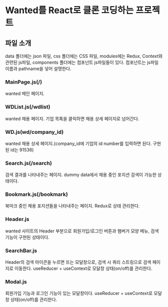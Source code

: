 # Wanted를 React로 클론 코딩하는 프로젝트

## 파일 소개
data 폴더에는 json 파일, css 폴더에는 CSS 파일, modules에는 Redux, Context와 관련된 js파일, components 폴더에는 컴포넌트 js파일들이 있다.
컴포넌트는 js파일 이름과 pathname을 넣어 설명한다.

### MainPage.js(/)

wanted 메인 페이지.

### WDList.js(/wdlist)

wanted 채용 페이지. 기업 목록을 클릭하면 채용 상세 페이지로 넘어간다.

### WD.js(wd/company_id)

wanted 채용 상세 페이지.(company_id에 기업의 id number를 입력하면 된다. 구현된 id는 91536)

### Search.js(/search)

검색 결과를 나타내주는 페이지. dummy data에서 채용 중인 포지션 검색이 가능한 상태이다.

### Bookmark.js(/bookmark)

북마크 중인 채용 포지션들을 나타내주는 페이지. Redux로 상태 관리한다.

### Header.js

wanted 사이트의 Header 부분으로 회원가입/로그인 버튼과 햄버거 모양 메뉴, 검색 기능이 구현된 상태이다.

### SearchBar.js

Header의 검색 아이콘을 누르면 뜨는 모달창으로, 검색 시 쿼리 스트링으로 검색 페이지로 이동한다.
useReducer + useContext로 모달창 상태(on/off)를 관리한다.

### Modal.js

회원가입 기능과 로그인 기능이 있는 모달창이다. useReducer + useContext로 모달창 상태(on/off)를 관리한다.


